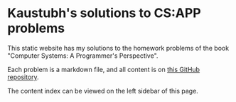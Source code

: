 # Kaustubh's solutions to CS:APP problems

This static website has my solutions to the homework
problems of the book "Computer Systems: A Programmer's Perspective".

Each problem is a markdown file, and all content is on [this GitHub repository](https://github.com/nikochiko/csapp-3e).

The content index can be viewed on the left sidebar of this page.
